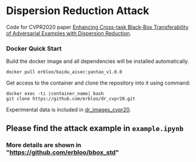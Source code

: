 # Dispersion Reduction Attack


Code for CVPR2020 paper [Enhancing Cross-task Black-Box Transferability of Adversarial Examples with Dispersion Reduction](https://openaccess.thecvf.com/content_CVPR_2020/papers/Lu_Enhancing_Cross-Task_Black-Box_Transferability_of_Adversarial_Examples_With_Dispersion_Reduction_CVPR_2020_paper.pdf).

### Docker Quick Start
Build the docker image and all dependencies will be installed automatically.
```
docker pull erbloo/baidu_aisec:yantao_v1.0.0
```
Get access to the container and clone the repository into it using command:
```
docker exec -ti |container_name| bash
git clone https://github.com/erbloo/dr_cvpr20.git
```

Experimental data is included in [dr_images_cvpr20](https://github.com/erbloo/dr_images_cvpr20).


## Please find the attack example in `example.ipynb`


### More details are shown in "https://github.com/erbloo/bbox_std"

